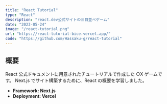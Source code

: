 ```yaml
---
title: "React Tutorial"
type: "React"
description: "react.dev公式サイトの三目並べゲーム"
date: "2023-05-24"
image: "/react-tutorial.png"
url: "https://react-tutorial-bice.vercel.app/"
code: "https://github.com/Hassaku-g/react-tutorial"
---
```


## 概要

React 公式ドキュメントに用意されたチュートリアルで作成した ○X ゲームです。
Next.js でサイト構築するために、React の概要を学習しました。

- **Framework: Next.js**
- **Deployment: Vercel**
